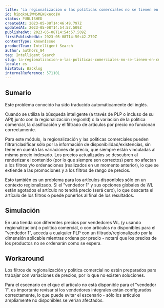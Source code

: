 ```yaml
---
title: 'La regionalización o las políticas comerciales no se tienen en cuenta al filtrar o clasificar los artículos por precio'
id: hipqkoLiWMSMEWJxecoIW
status: PUBLISHED
createdAt: 2023-05-08T14:46:49.797Z
updatedAt: 2023-05-08T14:54:57.509Z
publishedAt: 2023-05-08T14:54:57.509Z
firstPublishedAt: 2023-05-08T14:50:42.279Z
contentType: knownIssue
productTeam: Intelligent Search
author: authors_84
tag: Intelligent Search
slug: la-regionalizacion-o-las-politicas-comerciales-no-se-tienen-en-cuenta-al
locale: es
kiStatus: Backlog
internalReference: 571101
---
```


## Sumario

<div class="alert alert-info">
  <p>Este problema conocido ha sido traducido automáticamente del inglés.</p>
</div>

Cuando se utiliza la búsqueda inteligente (a través de PLP o incluso de su API) junto con la regionalización (regionId) o la variación de la política comercial, la clasificación y el filtrado de artículos por precio no funcionan correctamente.

Para este módulo, la regionalización y las políticas comerciales pueden filtrar/clasificar sólo por la información de disponibilidad/existencias, sin tener en cuenta las variaciones de precio, que siempre están vinculadas al mismo precio indexado. Los precios actualizados se descubren al renderizar el contenido (por lo que siempre son correctos) pero no afectan a los filtros y/o ordenaciones (realizados en un momento anterior), lo que se extiende a las promociones y a los filtros de rango de precios.

Esto también es un problema para los artículos disponibles sólo en un contexto regionalizado. Si el "vendedor 1" y sus opciones globales de WL están agotados el artículo no tendrá precio (será cero), lo que descarta el artículo de los filtros o puede ponerlos al final de los resultados.

## Simulación

En una tienda con diferentes precios por vendedores WL (y usando regionalización) o política comercial, o con artículos no disponibles para el "vendedor 1", acceda a cualquier PLP con un filtrado/regionalizado por la dimensión aplicable mientras ordena por precio - notará que los precios de los productos no se ordenarán como se espera.

## Workaround

Los filtros de regionalización y política comercial no están preparados para trabajar con variaciones de precios, por lo que no existen soluciones.

Para el escenario en el que el artículo no está disponible para el "vendedor 1", es importante revisar si los vendedores integrales están configurados correctamente, lo que puede evitar el escenario - sólo los artículos ampliamente no disponibles se verían afectados.

